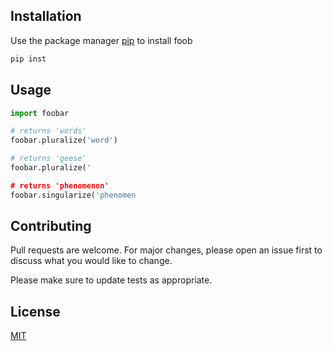 



## Installation

Use the package manager [pip](https://pip.pypa.io/en/stable/) to install foob

```bash
pip inst 
```

## Usage

```python
import foobar

# returns 'words'
foobar.pluralize('word')

# returns 'geese'
foobar.pluralize('

# returns 'phenomenon'
foobar.singularize('phenomen
```

## Contributing

Pull requests are welcome. For major changes, please open an issue first
to discuss what you would like to change.

Please make sure to update tests as appropriate.

## License

[MIT](https://choosealicense.com/licenses/mit/)
